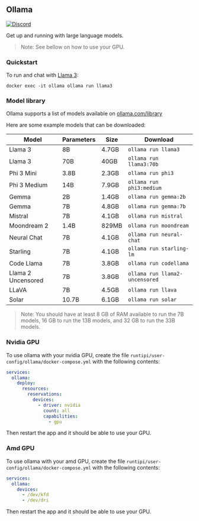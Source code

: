 ## Ollama

[![Discord](https://dcbadge.vercel.app/api/server/ollama?style=flat&compact=true)](https://discord.gg/ollama)

Get up and running with large language models.

> Note: See bellow on how to use your GPU.

### Quickstart

To run and chat with [Llama 3](https://ollama.com/library/llama3):

```
docker exec -it ollama ollama run llama3
```

### Model library

Ollama supports a list of models available on [ollama.com/library](https://ollama.com/library "ollama model library")

Here are some example models that can be downloaded:

| Model              | Parameters | Size  | Download                       |
| ------------------ | ---------- | ----- | ------------------------------ |
| Llama 3            | 8B         | 4.7GB | `ollama run llama3`            |
| Llama 3            | 70B        | 40GB  | `ollama run llama3:70b`        |
| Phi 3 Mini         | 3.8B       | 2.3GB | `ollama run phi3`              |
| Phi 3 Medium       | 14B        | 7.9GB | `ollama run phi3:medium`       |
| Gemma              | 2B         | 1.4GB | `ollama run gemma:2b`          |
| Gemma              | 7B         | 4.8GB | `ollama run gemma:7b`          |
| Mistral            | 7B         | 4.1GB | `ollama run mistral`           |
| Moondream 2        | 1.4B       | 829MB | `ollama run moondream`         |
| Neural Chat        | 7B         | 4.1GB | `ollama run neural-chat`       |
| Starling           | 7B         | 4.1GB | `ollama run starling-lm`       |
| Code Llama         | 7B         | 3.8GB | `ollama run codellama`         |
| Llama 2 Uncensored | 7B         | 3.8GB | `ollama run llama2-uncensored` |
| LLaVA              | 7B         | 4.5GB | `ollama run llava`             |
| Solar              | 10.7B      | 6.1GB | `ollama run solar`             |

> Note: You should have at least 8 GB of RAM available to run the 7B models, 16 GB to run the 13B models, and 32 GB to run the 33B models.

### Nvidia GPU

To use ollama with your nvidia GPU, create the file `runtipi/user-config/ollama/docker-compose.yml` with the following contents:

```yaml
services:
  ollama:
    deploy:
      resources:
        reservations:
          devices:
            - driver: nvidia
              count: all
              capabilities:
                - gpu
```

Then restart the app and it should be able to use your GPU.

### Amd GPU

To use ollama with your amd GPU, create the file `runtipi/user-config/ollama/docker-compose.yml` with the following contents:

```yaml
services:
  ollama:
    devices:
      - /dev/kfd
      - /dev/dri
```

Then restart the app and it should be able to use your GPU.
